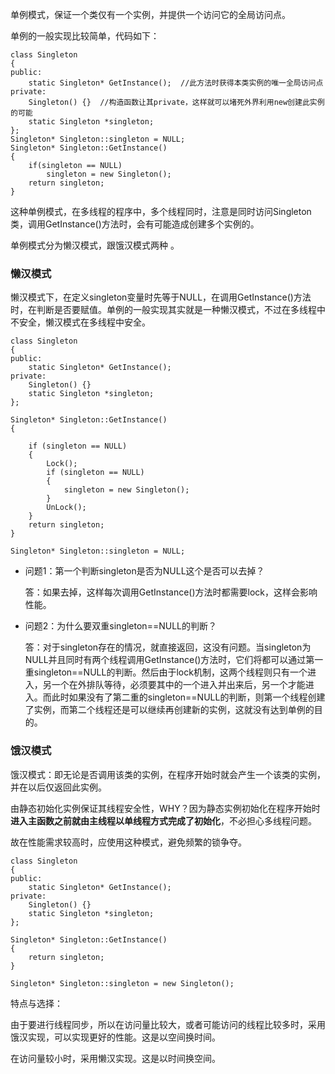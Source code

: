 单例模式，保证一个类仅有一个实例，并提供一个访问它的全局访问点。 

单例的一般实现比较简单，代码如下：

```
class Singleton    
{  
public:  
    static Singleton* GetInstance();  //此方法时获得本类实例的唯一全局访问点
private:  
    Singleton() {}  //构造函数让其private，这样就可以堵死外界利用new创建此实例的可能
    static Singleton *singleton;  
};   
Singleton* Singleton::singleton = NULL;  
Singleton* Singleton::GetInstance()  
{  
    if(singleton == NULL)  
        singleton = new Singleton();  
    return singleton;  
}  
```

这种单例模式，在多线程的程序中，多个线程同时，注意是同时访问Singleton类，调用GetInstance()方法时，会有可能造成创建多个实例的。 

单例模式分为懒汉模式，跟饿汉模式两种 。

### 懒汉模式

懒汉模式下，在定义singleton变量时先等于NULL，在调用GetInstance()方法时，在判断是否要赋值。单例的一般实现其实就是一种懒汉模式，不过在多线程中不安全，懒汉模式在多线程中安全。 

```
class Singleton
{
public:
	static Singleton* GetInstance();
private:
	Singleton() {}
	static Singleton *singleton;
};

Singleton* Singleton::GetInstance()
{
	
	if (singleton == NULL)
	{
		Lock();
		if (singleton == NULL)
		{
			singleton = new Singleton();
		}
		UnLock();
	}
	return singleton;
}

Singleton* Singleton::singleton = NULL;
```

- 问题1：第一个判断singleton是否为NULL这个是否可以去掉？

  答：如果去掉，这样每次调用GetInstance()方法时都需要lock，这样会影响性能。

- 问题2：为什么要双重singleton==NULL的判断？

  答：对于singleton存在的情况，就直接返回，这没有问题。当singleton为NULL并且同时有两个线程调用GetInstance()方法时，它们将都可以通过第一重singleton==NULL的判断。然后由于lock机制，这两个线程则只有一个进入，另一个在外排队等待，必须要其中的一个进入并出来后，另一个才能进入。而此时如果没有了第二重的singleton==NULL的判断，则第一个线程创建了实例，而第二个线程还是可以继续再创建新的实例，这就没有达到单例的目的。

### 饿汉模式

饿汉模式：即无论是否调用该类的实例，在程序开始时就会产生一个该类的实例，并在以后仅返回此实例。 

由静态初始化实例保证其线程安全性，WHY？因为静态实例初始化在程序开始时**进入主函数之前就由主线程以单线程方式完成了初始化**，不必担心多线程问题。

故在性能需求较高时，应使用这种模式，避免频繁的锁争夺。

```
class Singleton
{
public:
	static Singleton* GetInstance();
private:
	Singleton() {}
	static Singleton *singleton;
};

Singleton* Singleton::GetInstance()
{
	return singleton;
}

Singleton* Singleton::singleton = new Singleton();
```

特点与选择：

由于要进行线程同步，所以在访问量比较大，或者可能访问的线程比较多时，采用饿汉实现，可以实现更好的性能。这是以空间换时间。

在访问量较小时，采用懒汉实现。这是以时间换空间。